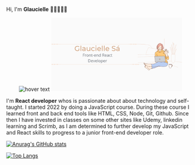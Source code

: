 Hi, I'm **Glaucielle** 👋🏼👩🏻‍💻

<p align="center">
  <img src="your_relative_path_here" width="350" title="hover text">
  <img src="/assets/images/glaucielleCard.png" width="350" alt="accessibility text">
</p>

I'm **React developer** whos is passionate about about technology and self-taught. I started 2022 by doing a JavaScript course. During these course I learned front and back end tools like HTML, CSS, Node, Git, Github. Since then I have invested in classes on some other sites like Udemy, linkedin learning and Scrimb, as I am determined to further develop my JavaScript and React skills to progress to a junior front-end developer role.

[![Anurag's GitHub stats](https://github-readme-stats.vercel.app/api?username=glauciellesa)](https://github.com/anuraghazra/github-readme-stats)

[![Top Langs](https://github-readme-stats.vercel.app/api/top-langs/?username=anuraghazra&layout=compact)](https://github.com/anuraghazra/github-readme-stats)
